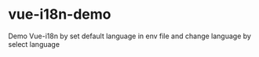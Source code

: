 # vue-i18n-demo
Demo Vue-i18n by set default language in env file and change language by select language


